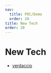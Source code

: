 ```yaml
---
nav:
  title: POC/Demo
  order: 20
title: New Tech
order: 20
---
```


# New Tech

- [verdaccio](https://verdaccio.org/)
